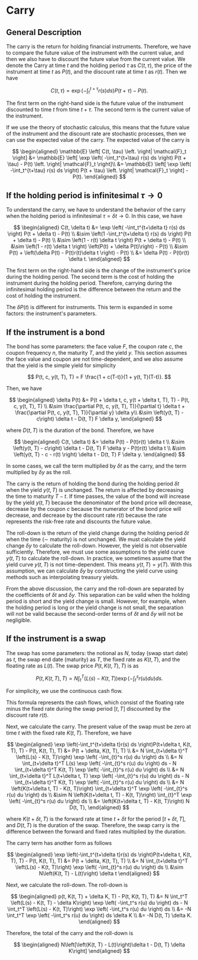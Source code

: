# Carry

## General Description
The carry is the return for holding financial instruments. Therefore, we have to compare the future value of the instrument with the current value, and then we also have to discount the future value from the current value. 
We denote the Carry at time $t$ and the holding period $\tau$ as $C(t, \tau)$, the price of the instrument at time $t$ as $P(t)$, and the discount rate at time $t$ as $r(t)$. Then we have

$$
C(t, \tau) =  \exp \left( -\int_t^{t+\tau} r(s) ds \right) P(t + \tau) - P(t).
$$

The first term on the right-hand side is the future value of the instrument discounted to time $t$ from time $t + \tau$. The second term is the current value of the instrument. 

If we use the theory of stochastic calculus, this means that the future value of the instrument and the discount rate are stochastic processes, then we can use the expected value of the carry. The expected value of the carry is

$$
\begin{aligned}
\mathbb{E} \left[ C(t, \tau) \left. \right| \mathcal{F}_t \right] &= \mathbb{E} \left[ \exp \left( -\int_t^{t+\tau} r(s) ds \right) P(t + \tau) - P(t) \left. \right| \mathcal{F}_t \right]\\
&= \mathbb{E} \left[ \exp \left( -\int_t^{t+\tau} r(s) ds \right) P(t + \tau) \left. \right| \mathcal{F}_t \right] - P(t).
\end{aligned}
$$

## If the holding period is infinitesimal $\tau \to 0$
To understand the carry, we have to understand the behavior of the carry when the holding period is infinitesimal $\tau = \delta t\to 0$. In this case, we have

$$
\begin{aligned}
C(t, \delta t) &= \exp \left( -\int_t^{t+\delta t} r(s) ds \right) P(t + \delta t) - P(t) \\
&\sim \left(1  -\int_t^{t+\delta t} r(s) ds \right) P(t + \delta t) - P(t) \\
&\sim \left(1  - r(t) \delta t \right) P(t + \delta t) - P(t) \\
&\sim \left(1  - r(t) \delta t \right) \left(P(t) + \delta P(t)\right) - P(t) \\
&\sim P(t) + \left(\delta P(t) - P(t)r(t)\delta t \right) - P(t) \\
&= \delta P(t) - P(t)r(t) \delta t.
\end{aligned}
$$

The first term on the right-hand side is the change of the instrument's price during the holding period. The second term is the cost of holding the instrument during the holding period. Therefore, carrying during the infinitesimal holding period is the difference between the return and the cost of holding the instrument. 

The $\delta P(t)$ is different for instruments. This term is expanded in some factors: the instrument's parameters. 

## If the instrument is a bond
The bond has some parameters: the face value $F$, the coupon rate $c$, the coupon frequency $n$, the maturity $T$, and the yield $y$. This section assumes the face value and coupon are not time-dependent, and we also assume that the yield is the simple yield for simplicity

$$
P(t, c, y(t, T), T) = F \frac{1 + c(T-t)}{1 + y(t, T)(T-t)}.
$$

Then, we have

$$
\begin{aligned}
\delta P(t) &= P(t + \delta t, c, y(t + \delta t, T), T) - P(t, c, y(t, T), T) \\
&\sim \frac{\partial P(t, c, y(t, T), T)}{\partial t} \delta t + \frac{\partial P(t, c, y(t, T), T)}{\partial y} \delta y\\
&\sim \left(y(t, T) - c\right) \delta t - D(t, T) F \delta y,
\end{aligned}
$$

where $D(t, T)$ is the duration of the bond. Therefore, we have

$$
\begin{aligned}
C(t, \delta t) &= \delta P(t) - P(t)r(t) \delta t \\
&\sim \left(y(t, T) - c\right) \delta t - D(t, T) F \delta y - P(t)r(t) \delta t \\
&\sim \left(y(t, T) - c - r(t) \right) \delta t - D(t, T) F \delta y.
\end{aligned}
$$

In some cases, we call the term multiplied by $\delta t$ as the carry, and the term multiplied by $\delta y$ as the roll. 

The carry is the return of holding the bond during the holding period $\delta t$ when the yield $y(t, T)$ is unchanged. The return is affected by decreasing the time to maturity $T-t$. If time passes, the value of the bond will increase by the yield $y(t, T)$ because the denominator of the bond price will decrease, decrease by the coupon $c$ because the numerator of the bond price will decrease, and decrease by the discount rate $r(t)$ because the rate represents the risk-free rate and discounts the future value. 

The roll-down is the return of the yield change during the holding period $\delta t$ when the time ($\sim$ maturity) is not unchanged. We must calculate the yield change $\delta y$ to calculate the roll-down. However, the yield is not observable sufficiently. Therefore, we must use some assumptions to the yield curve $y(t, T)$ to calculate the roll-down. In practice, we sometimes assume that the yield curve $y(t, T)$ is not time-dependent. This means $y(t, T) = y(T)$. With this assumption, we can calculate $\delta y$ by constructing the yield curve using methods such as interpolating treasury yields.

From the above discussion, the carry and the roll-down are separated by the coefficients of $\delta t$ and $\delta y$. This separation can be valid when the holding period is short and the yield change is small. However, for example, when the holding period is long or the yield change is not small, the separation will not be valid because the second-order terms of $\delta t$ and $\delta y$ will not be negligible.

## If the instrument is a swap
The swap has some parameters: the notional as $N$, today (swap start date) as $t$, the swap end date (maturity) as $T$, the fixed rate as $K(t, T)$, and the floating rate as $L(t)$. The swap price $P(t, K(t, T), T)$ is as

$$
P(t, K(t, T), T) = N \int_t^T \left(L(s) - K(t, T)\right) \exp \left( -\int_t^s r(u) du \right) ds.
$$

For simplicity, we use the continuous cash flow. 

This formula represents the cash flows, which consist of the floating rate minus the fixed rate during the swap period $[t, T]$ discounted by the discount rate $r(t)$. 

Next, we calculate the carry. The present value of the swap must be zero at time $t$ with the fixed rate $K(t, T)$. Therefore, we have

$$
\begin{aligned}
\exp \left(-\int_t^{t+\delta t}r(s) ds \right)P(t+\delta t, K(t, T), T) - P(t, K(t, T), T) &= P(t + \delta, K(t, T), T) \\
&= N \int_{t+\delta t}^T \left(L(s) - K(t, T)\right) \exp \left( -\int_{t}^s r(u) du \right) ds \\
&= N \int_{t+\delta t}^T L(s) \exp \left( -\int_{t}^s r(u) du \right) ds - N \int_{t+\delta t}^T K(t, T) \exp \left( -\int_{t}^s r(u) du \right) ds \\
&= N \int_{t+\delta t}^T L(t+\delta t, T) \exp \left( -\int_{t}^s r(u) du \right) ds - N \int_{t+\delta t}^T K(t, T) \exp \left( -\int_{t}^s r(u) du \right) ds \\
&= N \left(K(t+\delta t, T) - K(t, T)\right) \int_{t+\delta t}^T \exp \left( -\int_{t}^s r(u) du \right) ds \\
&\sim N \left(K(t+\delta t, T) - K(t, T)\right) \int_{t}^T \exp \left( -\int_{t}^s r(u) du \right) ds \\
&= \left(K(t+\delta t, T) - K(t, T)\right) N D(t, T),
\end{aligned}
$$

where $K(t+\delta t, T)$ is the forward rate at time $t+\delta t$ for the period $[t+\delta t, T]$, and $D(t, T)$ is the duration of the swap. Therefore, the swap carry is the difference between the forward and fixed rates multiplied by the duration.

The carry term has another form as follows

$$
\begin{aligned}
\exp \left(-\int_t^{t+\delta t}r(s) ds \right)P(t+\delta t, K(t, T), T) - P(t, K(t, T), T) &= P(t + \delta, K(t, T), T) \\
&= N \int_{t+\delta t}^T \left(L(s) - K(t, T)\right) \exp \left( -\int_{t}^s r(u) du \right) ds \\
&\sim N\left(K(t, T) - L(t)\right) \delta t
\end{aligned}
$$

Next, we calculate the roll-down. The roll-down is

$$
\begin{aligned}
p(t, K(t, T) + \delta K, T) - P(t, K(t, T), T) &= N \int_t^T \left(L(s) - K(t, T) - \delta K\right) \exp \left( -\int_t^s r(u) du \right) ds - N \int_t^T \left(L(s) - K(t, T)\right) \exp \left( -\int_t^s r(u) du \right) ds \\
&= -N \int_t^T \exp \left( -\int_t^s r(u) du \right) ds \delta K \\
&= -N D(t, T) \delta K.
\end{aligned}
$$

Therefore, the total of the carry and the roll-down is

$$
\begin{aligned}
N\left[\left(K(t, T) - L(t)\right)\delta t - D(t, T) \delta K\right]
\end{aligned}
$$
